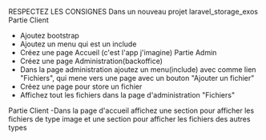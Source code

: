 RESPECTEZ LES CONSIGNES
Dans un nouveau projet laravel_storage_exos
Partie Client
- Ajoutez bootstrap
- Ajoutez un menu qui est un include 
- Créez une page Accueil (c'est l'app j'imagine)
Partie Admin
- Créez une page Administration(backoffice)
- Dans la page administration ajoutez un menu(include) avec comme lien "Fichiers", qui mene vers une page avec un bouton "Ajouter un fichier"
- Créez une page pour store un fichier
- Affichez tout les fichiers dans la page d'administration "Fichiers"

Partie Client
-Dans la page d'accueil affichez une section pour afficher les fichiers de type image et une section pour afficher les fichiers des autres types
